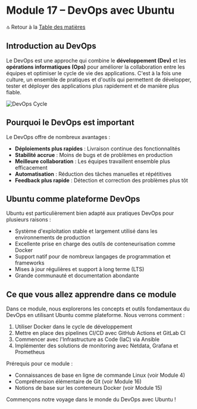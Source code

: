 # Module 17 – DevOps avec Ubuntu

🔝 Retour à la [Table des matières](#table-des-matières)

## Introduction au DevOps

Le DevOps est une approche qui combine le **développement (Dev)** et les **opérations informatiques (Ops)** pour améliorer la collaboration entre les équipes et optimiser le cycle de vie des applications. C'est à la fois une culture, un ensemble de pratiques et d'outils qui permettent de développer, tester et déployer des applications plus rapidement et de manière plus fiable.

![DevOps Cycle](https://placeholder-image.com/devops-cycle.png)

## Pourquoi le DevOps est important

Le DevOps offre de nombreux avantages :

- **Déploiements plus rapides** : Livraison continue des fonctionnalités
- **Stabilité accrue** : Moins de bugs et de problèmes en production
- **Meilleure collaboration** : Les équipes travaillent ensemble plus efficacement
- **Automatisation** : Réduction des tâches manuelles et répétitives
- **Feedback plus rapide** : Détection et correction des problèmes plus tôt

## Ubuntu comme plateforme DevOps

Ubuntu est particulièrement bien adapté aux pratiques DevOps pour plusieurs raisons :

- Système d'exploitation stable et largement utilisé dans les environnements de production
- Excellente prise en charge des outils de conteneurisation comme Docker
- Support natif pour de nombreux langages de programmation et frameworks
- Mises à jour régulières et support à long terme (LTS)
- Grande communauté et documentation abondante

## Ce que vous allez apprendre dans ce module

Dans ce module, nous explorerons les concepts et outils fondamentaux du DevOps en utilisant Ubuntu comme plateforme. Nous verrons comment :

1. Utiliser Docker dans le cycle de développement
2. Mettre en place des pipelines CI/CD avec GitHub Actions et GitLab CI
3. Commencer avec l'Infrastructure as Code (IaC) via Ansible
4. Implémenter des solutions de monitoring avec Netdata, Grafana et Prometheus

Prérequis pour ce module :
- Connaissances de base en ligne de commande Linux (voir Module 4)
- Compréhension élémentaire de Git (voir Module 16)
- Notions de base sur les conteneurs Docker (voir Module 15)

Commençons notre voyage dans le monde du DevOps avec Ubuntu !
